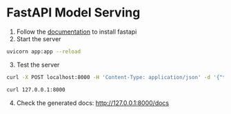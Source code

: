 # FastAPI Model Serving

1. Follow the [documentation](https://fastapi.tiangolo.com/) to install fastapi
2. Start the server

```bash
uvicorn app:app --reload
```

3. Test the server

```bash
curl -X POST localhost:8000 -H 'Content-Type: application/json' -d '{"texts": ["hello, world", "this is a sentance"]}'

curl 127.0.0.1:8000
```

4. Check the generated docs: http://127.0.0.1:8000/docs


